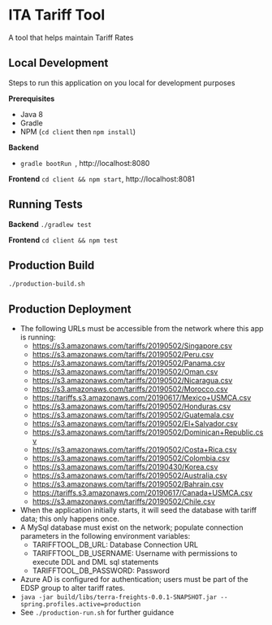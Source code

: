 # ITA Tariff Tool
A tool that helps maintain Tariff Rates

## Local Development
Steps to run this application on you local for development purposes

**Prerequisites** 
 - Java 8
 - Gradle
 - NPM (`cd client` then `npm install`)

**Backend** 
 - `gradle bootRun `, http://localhost:8080

**Frontend** `cd client && npm start`, http://localhost:8081

## Running Tests

**Backend** `./gradlew test`

**Frontend**  `cd client && npm test`

## Production Build
```./production-build.sh```

## Production Deployment
 - The following URLs must be accessible from the network where this app is running:
    - https://s3.amazonaws.com/tariffs/20190502/Singapore.csv
    - https://s3.amazonaws.com/tariffs/20190502/Peru.csv
    - https://s3.amazonaws.com/tariffs/20190502/Panama.csv
    - https://s3.amazonaws.com/tariffs/20190502/Oman.csv
    - https://s3.amazonaws.com/tariffs/20190502/Nicaragua.csv
    - https://s3.amazonaws.com/tariffs/20190502/Morocco.csv
    - https://tariffs.s3.amazonaws.com/20190617/Mexico+USMCA.csv
    - https://s3.amazonaws.com/tariffs/20190502/Honduras.csv
    - https://s3.amazonaws.com/tariffs/20190502/Guatemala.csv
    - https://s3.amazonaws.com/tariffs/20190502/El+Salvador.csv
    - https://s3.amazonaws.com/tariffs/20190502/Dominican+Republic.csv
    - https://s3.amazonaws.com/tariffs/20190502/Costa+Rica.csv
    - https://s3.amazonaws.com/tariffs/20190502/Colombia.csv
    - https://s3.amazonaws.com/tariffs/20190430/Korea.csv
    - https://s3.amazonaws.com/tariffs/20190502/Australia.csv
    - https://s3.amazonaws.com/tariffs/20190502/Bahrain.csv
    - https://tariffs.s3.amazonaws.com/20190617/Canada+USMCA.csv
    - https://s3.amazonaws.com/tariffs/20190502/Chile.csv
 - When the application initially starts, it will seed the database with tariff data; this only happens once.
 - A MySql database must exist on the network; populate connection parameters in the following environment variables:
    - TARIFFTOOL_DB_URL: Database Connection URL
    - TARIFFTOOL_DB_USERNAME: Username with permissions to execute DDL and DML sql statements
    - TARIFFTOOL_DB_PASSWORD: Password
 - Azure AD is configured for authentication; users must be part of the EDSP group to alter tariff rates.
 - `java -jar build/libs/terra-freights-0.0.1-SNAPSHOT.jar --spring.profiles.active=production`
 - See `./production-run.sh` for further guidance
 